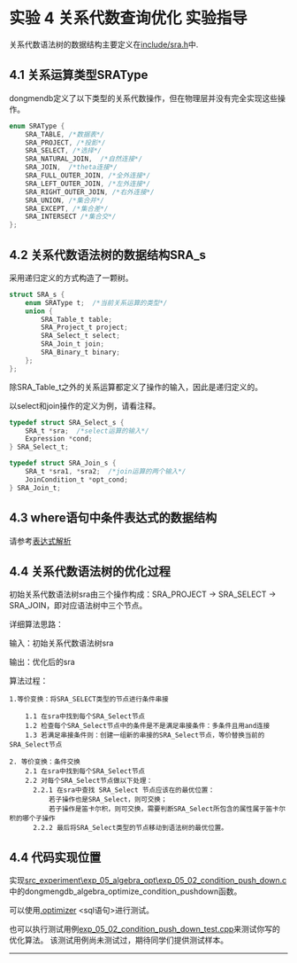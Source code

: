 # 实验 4 关系代数查询优化 实验指导

关系代数语法树的数据结构主要定义在[include/sra.h](https://github.com/youngsamwei/DongmenDB/blob/master/include/dongmensql/sra.h)中.
## 4.1 关系运算类型SRAType
dongmendb定义了以下类型的关系代数操作，但在物理层并没有完全实现这些操作。

```c
enum SRAType {
    SRA_TABLE, /*数据表*/
    SRA_PROJECT, /*投影*/
    SRA_SELECT, /*选择*/
    SRA_NATURAL_JOIN,  /*自然连接*/
    SRA_JOIN,  /*theta连接*/
    SRA_FULL_OUTER_JOIN, /*全外连接*/
    SRA_LEFT_OUTER_JOIN, /*左外连接*/
    SRA_RIGHT_OUTER_JOIN, /*右外连接*/
    SRA_UNION, /*集合并*/
    SRA_EXCEPT, /*集合差*/
    SRA_INTERSECT /*集合交*/
};
```

## 4.2 关系代数语法树的数据结构SRA_s

采用递归定义的方式构造了一颗树。

```c
struct SRA_s {
    enum SRAType t;  /*当前关系运算的类型*/
    union {
        SRA_Table_t table;
        SRA_Project_t project;
        SRA_Select_t select;
        SRA_Join_t join;
        SRA_Binary_t binary;
    };
};
```

除SRA_Table_t之外的关系运算都定义了操作的输入，因此是递归定义的。

以select和join操作的定义为例，请看注释。

```c
typedef struct SRA_Select_s {
    SRA_t *sra;  /*select运算的输入*/
    Expression *cond;
} SRA_Select_t;

typedef struct SRA_Join_s {
    SRA_t *sra1, *sra2;  /*join运算的两个输入*/
    JoinCondition_t *opt_cond;
} SRA_Join_t;
```

## 4.3 where语句中条件表达式的数据结构

请参考[表达式解析](https://github.com/youngsamwei/DongmenDB/wiki/%E8%AF%8D%E6%B3%95%E8%AF%AD%E6%B3%95%E5%88%86%E6%9E%90-parser#%E8%A1%A8%E8%BE%BE%E5%BC%8F%E8%A7%A3%E6%9E%90-expression)

## 4.4 关系代数语法树的优化过程

初始关系代数语法树sra由三个操作构成：SRA_PROJECT -> SRA_SELECT -> SRA_JOIN，即对应语法树中三个节点。

详细算法思路：

输入：初始关系代数语法树sra

输出：优化后的sra

算法过程：

    1.等价变换：将SRA_SELECT类型的节点进行条件串接

        1.1 在sra中找到每个SRA_Select节点 
        1.2 检查每个SRA_Select节点中的条件是不是满足串接条件：多条件且用and连接
        1.3 若满足串接条件则：创建一组新的串接的SRA_Select节点，等价替换当前的SRA_Select节点

    2. 等价变换：条件交换
        2.1 在sra中找到每个SRA_Select节点
        2.2 对每个SRA_Select节点做以下处理：
          2.2.1 在sra中查找 SRA_Select 节点应该在的最优位置：
              若子操作也是SRA_Select，则可交换；
              若子操作是笛卡尔积，则可交换，需要判断SRA_Select所包含的属性属于笛卡尔积的哪个子操作
          2.2.2 最后将SRA_Select类型的节点移动到语法树的最优位置。
         

## 4.4 代码实现位置
实现[src_experiment\exp_05_algebra_opt\exp_05_02_condition_push_down.c](https://github.com/youngsamwei/DongmenDB/blob/master/src_experiment/exp_05_algebra_opt/exp_05_02_condition_push_down.c)中的dongmengdb_algebra_optimize_condition_pushdown函数。

可以使用[.optimizer](https://github.com/youngsamwei/DongmenDB/wiki/shell-%E5%91%BD%E4%BB%A4%E8%A1%8C#optimizer-sql%E8%AF%AD%E5%8F%A5) <sql语句>进行测试。

也可以执行测试用例[exp_05_02_condition_push_down_test.cpp](https://github.com/youngsamwei/DongmenDB/blob/master/src_experiment/exp_05_algebra_opt/exp_05_02_condition_push_down_test.cpp)来测试你写的优化算法。
该测试用例尚未测试过，期待同学们提供测试样本。

---

